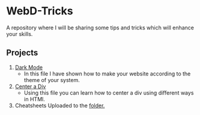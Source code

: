 # WebD-Tricks
A repository where I will be sharing some tips and tricks which will enhance your skills.


## Projects
1. [Dark Mode](https://github.com/harsh1x4/HTML-Tricks/blob/main/Dark-Mode-According-to-systemDefault.html)
      - In this file I have shown how to make your website according to the theme of your system.
2. [Center a Div](https://github.com/harsh1x4/HTML-Tricks/blob/main/centering-a-div-in-html.html)
      - Using this file you can learn how to center a div using different ways in HTMl.
3. Cheatsheets Uploaded to the [folder.](https://github.com/harsh1x4/HTML-Tricks/tree/main/CheatSheets)
